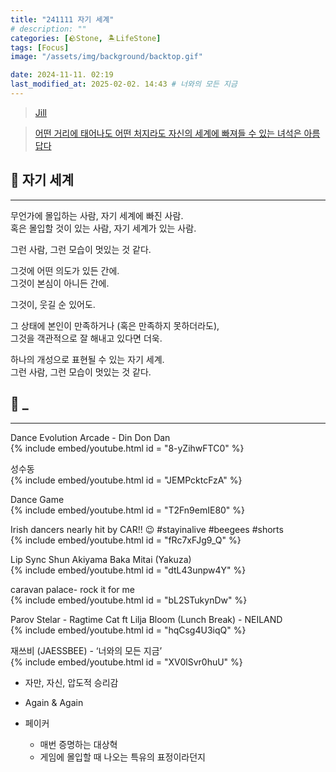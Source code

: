 ```yaml
---
title: "241111 자기 세계"
# description: ""
categories: [🪨Stone, 🏝️LifeStone]
tags: [Focus]
image: "/assets/img/background/backtop.gif"

date: 2024-11-11. 02:19
last_modified_at: 2025-02-02. 14:43 # 너와의 모든 지금
---
```


<blockquote class="twitter-tweet" data-media-max-width="720" data-lang="ko"><a href="https://twitter.com/lanxcer/status/1332376282907037696?ref_src=twsrc%5Etfw">Jill</a></blockquote> <script async src="https://platform.twitter.com/widgets.js" charset="utf-8"></script>

<blockquote class="twitter-tweet" data-media-max-width="720" data-lang="ko"><a href="https://twitter.com/3_zzw/status/1639202023500562432?ref_src=twsrc%5Etfw">어떤 거리에 태어나도 어떤 처지라도 자신의 세계에 빠져들 수 있는 녀석은 아름답다</a></blockquote> <script async src="https://platform.twitter.com/widgets.js" charset="utf-8"></script>

## 🗿 자기 세계

---

무언가에 몰입하는 사람, 자기 세계에 빠진 사람.  
혹은 몰입할 것이 있는 사람, 자기 세계가 있는 사람.  

그런 사람, 그런 모습이 멋있는 것 같다.  

그것에 어떤 의도가 있든 간에.  
그것이 본심이 아니든 간에.  

그것이, 웃길 순 있어도.  

그 상태에 본인이 만족하거나 (혹은 만족하지 못하더라도),  
그것을 객관적으로 잘 해내고 있다면 더욱.  

하나의 개성으로 표현될 수 있는 자기 세계.  
그런 사람, 그런 모습이 멋있는 것 같다.  

## 🗿 _

---

Dance Evolution Arcade - Din Don Dan  
{% include embed/youtube.html id = "8-yZihwFTC0" %}

성수동  
{% include embed/youtube.html id = "JEMPcktcFzA" %}

Dance Game  
{% include embed/youtube.html id = "T2Fn9emIE80" %}

Irish dancers nearly hit by CAR!! 😉 #stayinalive #beegees #shorts  
{% include embed/youtube.html id = "fRc7xFJg9_Q" %}

Lip Sync Shun Akiyama Baka Mitai (Yakuza)  
{% include embed/youtube.html id = "dtL43unpw4Y" %}

caravan palace- rock it for me  
{% include embed/youtube.html id = "bL2STukynDw" %}

Parov Stelar - Ragtime Cat ft Lilja Bloom (Lunch Break) - NEILAND  
{% include embed/youtube.html id = "hqCsg4U3iqQ" %}

재쓰비 (JAESSBEE) - ‘너와의 모든 지금’  
{% include embed/youtube.html id = "XV0lSvr0huU" %}

- 자만, 자신, 압도적 승리감

- Again & Again

- 페이커
  - 매번 증명하는 대상혁
  - 게임에 몰입할 때 나오는 특유의 표정이라던지
